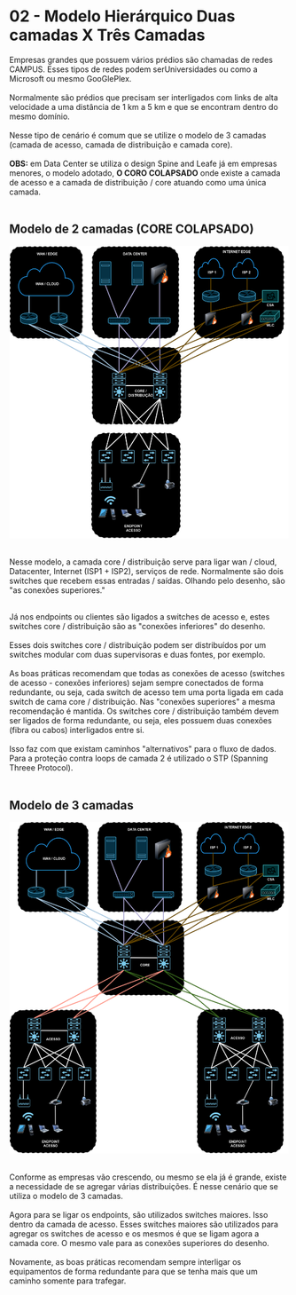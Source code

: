 # 02 - Modelo Hierárquico Duas camadas X Três Camadas 

Empresas grandes que possuem vários prédios são chamadas de redes CAMPUS. Esses tipos de redes podem serUniversidades ou como a Microsoft ou mesmo GooGlePlex. <br></br>
Normalmente são prédios que precisam ser interligados com links de alta velocidade a uma distância de 1 km a 5 km e que se encontram dentro do mesmo domínio. <br></br>
Nesse tipo de cenário é comum que se utilize o modelo de 3 camadas (camada de acesso, camada de distribuição e camada core). <br></br>
**OBS:** em Data Center se utiliza o design Spine and Leafe já em empresas menores, o modelo adotado, **O CORO  COLAPSADO** onde existe a camada de acesso e a camada de distribuição / core atuando como uma única camada. <br></br>

## Modelo de 2 camadas (CORE COLAPSADO)

![2CAMADAS](Imagens/2camadas.png) <br></br>

Nesse modelo, a camada core / distribuição serve para ligar wan / cloud, Datacenter, Internet (ISP1 + ISP2), serviços de rede. Normalmente são dois switches que recebem essas entradas / saídas. Olhando pelo desenho, são "as conexões superiores." <br></br>

Já nos endpoints ou clientes são ligados a switches de acesso e, estes switches core / distribuição são as "conexões inferiores" do desenho. <br></br>
Esses dois switches core / distribuição podem ser distribuídos por um switches modular com duas supervisoras e duas fontes, por exemplo.<br></br>
As boas práticas recomendam que todas as conexões de acesso (switches de acesso - conexões inferiores) sejam sempre conectados de forma redundante, ou seja, cada switch de acesso tem uma porta ligada em cada switch de cama core / distribuição. Nas "conexões superiores" a mesma recomendação é mantida. Os switches core / distribuição também devem ser ligados de forma redundante, ou seja, eles possuem duas conexões (fibra ou cabos) interligados entre si. <br></br>
Isso faz com que existam caminhos "alternativos" para o fluxo de dados. Para a proteção contra loops de camada 2 é utilizado o STP (Spanning Threee Protocol). <br></br>

## Modelo de 3 camadas

![3CAMADAS](Imagens/3camadas.png) <br></br>

Conforme as empresas vão crescendo, ou mesmo se ela já é grande, existe a necessidade de se agregar várias distribuições. É nesse cenário que se utiliza o modelo de 3 camadas. <br></br>
Agora para se ligar os endpoints, são utilizados switches maiores. Isso dentro da camada de acesso. Esses switches maiores são utilizados para agregar os switches de acesso e os mesmos é que se ligam agora a camada core. O mesmo vale para as conexões superiores do desenho. <br></br>
Novamente, as boas práticas recomendam sempre interligar os equipamentos de forma redundante para que se tenha mais que um caminho somente para trafegar. <br></br>